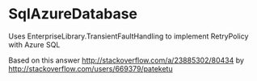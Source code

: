 # SqlAzureDatabase

Uses EnterpriseLibrary.TransientFaultHandling to implement RetryPolicy with Azure SQL

Based on this answer http://stackoverflow.com/a/23885302/80434 by http://stackoverflow.com/users/669379/pateketu
